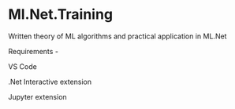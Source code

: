 # Ml.Net.Training
Written theory of ML algorithms and practical application in ML.Net

Requirements - 

VS Code

.Net Interactive extension

Jupyter extension
